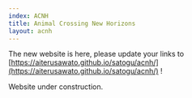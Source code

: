 ```yaml
---
index: ACNH
title: Animal Crossing New Horizons
layout: acnh
---
```


The new website is here, please update your links to [https://aiterusawato.github.io/satogu/acnh/](https://aiterusawato.github.io/satogu/acnh/) !

Website under construction.